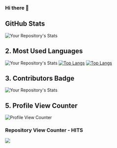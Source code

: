 ### Hi there 👋

<!--
**dzprojects/dzprojects** is a ✨ _special_ ✨ repository because its `README.md` (this file) appears on your GitHub profile.

Here are some ideas to get you started:

- 🔭 I’m currently working on ...
- 🌱 I’m currently learning ...
- 👯 I’m looking to collaborate on ...
- 🤔 I’m looking for help with ...
- 💬 Ask me about ...
- 📫 How to reach me: ...
- 😄 Pronouns: ...
- ⚡ Fun fact: ...
-->

## GitHub Stats
![Your Repository's Stats](https://github-readme-stats.vercel.app/api?username=dzprojects&show_icons=true)

## 2. Most Used Languages
![Your Repository's Stats](https://github-readme-stats.vercel.app/api/top-langs/?username=dzprojects&theme=blue-green)
[![Top Langs](https://github-readme-stats.vercel.app/api/top-langs/?username=dzprojects)](https://github.com/anuraghazra/github-readme-stats)
[![Top Langs](https://github-readme-stats.vercel.app/api/top-langs/?username=dzprojects&layout=compact)](https://github.com/anuraghazra/github-readme-stats)



## 3. Contributors Badge
![Your Repository's Stats](https://contrib.rocks/image?repo=dzprojects/private)

## 5. Profile View Counter
![Profile View Counter](https://komarev.com/ghpvc/?username=dzprojects)

### Repository View Counter - HITS
<a href="https://hits.seeyoufarm.com"><img src="https://hits.seeyoufarm.com/api/count/incr/badge.svg?url=https%3A%2F%2Fgithub.com%2Fdzprojects%2Fdzprojects&count_bg=%2379C83D&title_bg=%23555555&icon=&icon_color=%23E7E7E7&title=hits&edge_flat=false"/></a>

